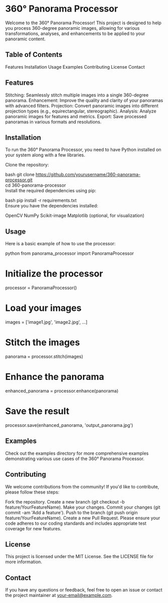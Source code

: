 # 360° Panorama Processor

Welcome to the 360° Panorama Processor! This project is designed to help you process 360-degree panoramic images, allowing for various transformations, analyses, and enhancements to be applied to your panoramic content.

## Table of Contents

Features
Installation
Usage
Examples
Contributing
License
Contact
## Features

Stitching: Seamlessly stitch multiple images into a single 360-degree panorama.
Enhancement: Improve the quality and clarity of your panoramas with advanced filters.
Projection: Convert panoramic images into different projection types (e.g., equirectangular, stereographic).
Analysis: Analyze panoramic images for features and metrics.
Export: Save processed panoramas in various formats and resolutions.
## Installation

To run the 360° Panorama Processor, you need to have Python installed on your system along with a few libraries.

Clone the repository:

bash
git clone https://github.com/yourusername/360-panorama-processor.git  
cd 360-panorama-processor  
Install the required dependencies using pip:

bash
pip install -r requirements.txt  
Ensure you have the dependencies installed:

OpenCV
NumPy
Scikit-image
Matplotlib (optional, for visualization)
## Usage

Here is a basic example of how to use the processor:

python
from panorama_processor import PanoramaProcessor  

# Initialize the processor  
processor = PanoramaProcessor()  

# Load your images  
images = ['image1.jpg', 'image2.jpg', ...]  

# Stitch the images  
panorama = processor.stitch(images)  

# Enhance the panorama  
enhanced_panorama = processor.enhance(panorama)  

# Save the result  
processor.save(enhanced_panorama, 'output_panorama.jpg')  
## Examples

Check out the examples directory for more comprehensive examples demonstrating various use cases of the 360° Panorama Processor.

## Contributing

We welcome contributions from the community! If you'd like to contribute, please follow these steps:

Fork the repository.
Create a new branch (git checkout -b feature/YourFeatureName).
Make your changes.
Commit your changes (git commit -am 'Add a feature').
Push to the branch (git push origin feature/YourFeatureName).
Create a new Pull Request.
Please ensure your code adheres to our coding standards and includes appropriate test coverage for new features.

## License

This project is licensed under the MIT License. See the LICENSE file for more information.

## Contact

If you have any questions or feedback, feel free to open an issue or contact the project maintainer at your-email@example.com.

